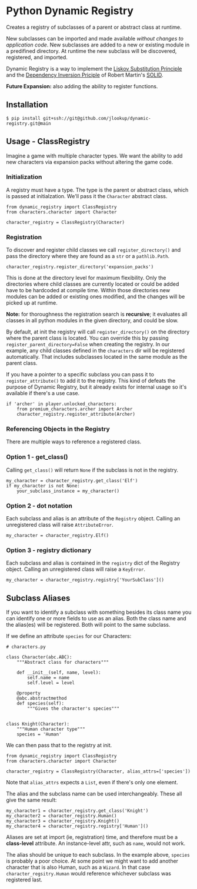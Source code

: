 # Python Dynamic Registry

Creates a registry of subclasses of a parent or abstract class at runtime.

New subclasses can be imported and made available _without changes to application code_. New subclasses are added to a new or existing module in a predifined directory. At runtime the new subclass will be discovered, registered, and imported.

Dynamic Registry is a way to implement the [Liskov Substitution Principle](https://en.wikipedia.org/wiki/Liskov_substitution_principle) and the [Dependency Inversion Priciple](https://en.wikipedia.org/wiki/Dependency_inversion_principle) of Robert Martin's [SOLID](https://en.wikipedia.org/wiki/SOLID).

**Future Expansion:** also adding the ability to register functions. 



## Installation 

    $ pip install git+ssh://git@github.com/jlookup/dynamic-registry.git@main


## Usage - ClassRegistry

Imagine a game with multiple character types. We want the ability to add new characters via expansion packs without altering the game code. 

### Initialization
A registry must have a type. The type is the parent or abstract class, which is passed at initialzation. We'll pass it the `Character` abstract class.

    from dynamic_registry import ClassRegistry    
    from characters.character import Character

    character_registry = ClassRegistry(Character)

### Registration
To discover and register child classes we call `register_directory()` and pass the directory where they are found as a `str` or a `pathlib.Path`.

    character_registry.register_directory('expansion_packs')

This is done at the directory level for maximum flexibility. Only the directories where child classes are currently located or could be added have to be hardcoded at compile time. Within those directories new modules can be added or existing ones modified, and the changes will be picked up at runtime. 

**Note:** for thoroughness the registration search is **recursive**; it evaluates all classes in all python modules in the given directory, and could be slow. 

By default, at init the registry will call `register_directory()` on the directory where the parent class is located. You can override this by passing `register_parent_directory=False` when creating the registry. In our example, any child classes defined in the `characters` dir will be registered automatically. That includes subclasses located in the same module as the parent class.

If you have a pointer to a specific subclass you can pass it to `register_attribute()` to add it to the registry. This kind of defeats the purpose of Dynamic Registry, but it already exists for internal usage so it's available if there's a use case. 
     
    if 'archer' in player.unlocked_characters:
        from premium_characters.archer import Archer
        character_registry.register_attribute(Archer)


### Referencing Objects in the Registry

There are multiple ways to reference a registered class.

### Option 1 - get_class()
Calling `get_class()` will return `None` if the subclass is not in the registry.

    my_character = character_registry.get_class('Elf')
    if my_character is not None:
        your_subclass_instance = my_character()


### Option 2 - dot notation
Each subclass and alias is an attribute of the `Registry` object. Calling an unregistered class will raise `AttributeError`.

    my_character = character_registry.Elf()


### Option 3 - registry dictionary
Each subclass and alias is contained in the `registry` dict of the Registry object. Calling an unregistered class will raise a `KeyError`.

    my_character = character_registry.registry['YourSubClass']() 


## Subclass Aliases
If you want to identify a subclass with something besides its class name you can identify one or more fields to use as an alias. Both the class name and the alias(es) will be registered. Both will point to the same subclass.

If we define an attribute `species` for our Characters:

    # characters.py

    class Character(abc.ABC):
        """Abstract class for characters"""

        def __init__(self, name, level):
            self.name = name 
            self.level = level

        @property
        @abc.abstractmethod 
        def species(self): 
            """Gives the character's species""" 


    class Knight(Character):
        """Human character type"""
        species = 'Human'

We can then pass that to the registry at init.

    from dynamic_registry import ClassRegistry    
    from characters.character import Character

    character_registry = ClassRegistry(Character, alias_attrs=['species'])   

Note that `alias_attrs` expects a `List`, even if there's only one element.

The alias and the subclass name can be used interchangeably. These all give the same result:

    my_character1 = character_registry.get_class('Knight')    
    my_character2 = character_registry.Human()
    my_character3 = character_registry.Knight()   
    my_character4 = character_registry.registry['Human']() 

Aliases are set at import (ie, registration) time, and therefore must be a **class-level** attribute. An instance-level attr, such as `name`, would not work. 

The alias should be unique to each subclass. In the example above, `species` is probably a poor choice. At some point we might want to add another character that is also Human, such as a `Wizard`. In that case `character_regsitry.Human` would reference whichever subclass was registered last. 
